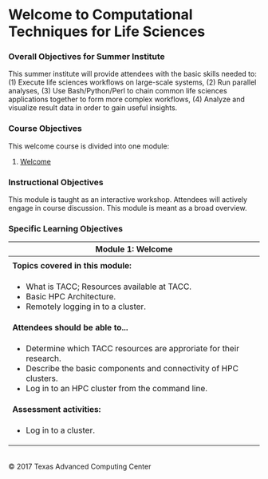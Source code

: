 # Welcome to Computational Techniques for Life Sciences

### Overall Objectives for Summer Institute

This summer institute will provide attendees with the basic skills needed to: (1) Execute life sciences workflows on large-scale systems, (2) Run parallel analyses, (3) Use Bash/Python/Perl to chain common life sciences applications together to form more complex workflows, (4) Analyze and visualize result data in order to gain useful insights.


### Course Objectives

This welcome course is divided into one module:

 1. [Welcome](#mod1)

### Instructional Objectives

This module is taught as an interactive workshop. Attendees will actively engage in course discussion. This module is meant as a broad overview.


### Specific Learning Objectives

| <a name="mod1"></a>Module 1: Welcome |
| --- |
| |
| **Topics covered in this module:** |
| <ul><li> What is TACC; Resources available at TACC. </li><li> Basic HPC Architecture. </li><li> Remotely logging in to a cluster. </li></ul> |
| **Attendees should be able to...** |
| <ul><li> Determine which TACC resources are approriate for their research. </li><li> Describe the basic components and connectivity of HPC clusters. </li><li> Log in to an HPC cluster from the command line. </li></ul> |
| **Assessment activities:** |
| <ul><li> Log in to a cluster. </li></ul> |

<br>
&copy; 2017 Texas Advanced Computing Center



